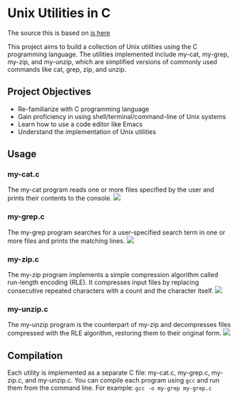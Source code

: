 # Unix Utilities in C

The source this is based on [is here](https://github.com/remzi-arpacidusseau/ostep-projects/tree/master/initial-utilities)

This project aims to build a collection of Unix utilities using the C programming language. The utilities implemented include my-cat, my-grep, my-zip, and my-unzip, which are simplified versions of commonly used commands like cat, grep, zip, and unzip.

## Project Objectives
- Re-familiarize with C programming language
- Gain proficiency in using shell/terminal/command-line of Unix systems
- Learn how to use a code editor like Emacs
- Understand the implementation of Unix utilities

## Usage
### my-cat.c
The my-cat program reads one or more files specified by the user and prints their contents to the console.
![](https://github.com/Hpro1/KayttisSysteemiHT/blob/main/Project%202%3A%20Unix%20Utilities/images/my-cat.png)

### my-grep.c
The my-grep program searches for a user-specified search term in one or more files and prints the matching lines.
![](https://github.com/Hpro1/KayttisSysteemiHT/blob/main/Project%202%3A%20Unix%20Utilities/images/my-grep.png)

### my-zip.c
The my-zip program implements a simple compression algorithm called run-length encoding (RLE). It compresses input files by replacing consecutive repeated characters with a count and the character itself.
![](https://github.com/Hpro1/KayttisSysteemiHT/blob/main/Project%202%3A%20Unix%20Utilities/images/my-zip.png)

### my-unzip.c
The my-unzip program is the counterpart of my-zip and decompresses files compressed with the RLE algorithm, restoring them to their original form.
![](https://github.com/Hpro1/KayttisSysteemiHT/blob/main/Project%202%3A%20Unix%20Utilities/images/my-unzip.png)


## Compilation 
Each utility is implemented as a separate C file: my-cat.c, my-grep.c, my-zip.c, and my-unzip.c. You can compile each program using ``gcc`` and run them from the command line. For example: ``gcc -o my-grep my-grep.c``
